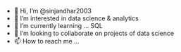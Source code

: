 - 👋 Hi, I’m @sinjandhar2003
- 👀 I’m interested in data science & analytics
- 🌱 I’m currently learning ... SQL
- 💞️ I’m looking to collaborate on projects of data science
- 📫 How to reach me ...
<!---
sinjandhar2003/sinjandhar2003 is a ✨ special ✨ repository because its `README.md` (this file) appears on your GitHub profile.
You can click the Preview link to take a look at your changes.
--->
